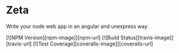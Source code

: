 Zeta
========
Write your node web app in an angular and unexpress way

  [![NPM Version][npm-image]][npm-url]
  [![Build Status][travis-image]][travis-url]
  [![Test Coverage][coveralls-image]][coveralls-url]

